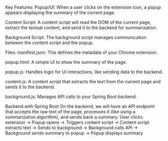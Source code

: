 Key Features: Popup/UI: When a user clicks on the extension icon, a popup appears displaying the summary of the current page.

Content Script: A content script will read the DOM of the current page, extract the textual content, and send it to the backend for summarization.

Background Script: The background script manages communication between the content script and the popup.

Files: manifest.json: This defines the metadata of your Chrome extension.

popup.html: A simple UI to show the summary of the page.

popup.js: Handles logic for UI interactions, like sending data to the backend.

content.js: A content script that extracts the text from the current page and sends it to the backend.

background.js: Manages API calls to your Spring Boot backend.

Backend with Spring Boot On the backend, we will have an API endpoint that accepts the raw text of the page, processes it (like using a summarization algorithm), and sends back a summary.
User clicks extension → Popup opens → Triggers content script → Content script extracts text → Sends to background → Background calls API → Background sends summary to popup → Popup displays summary